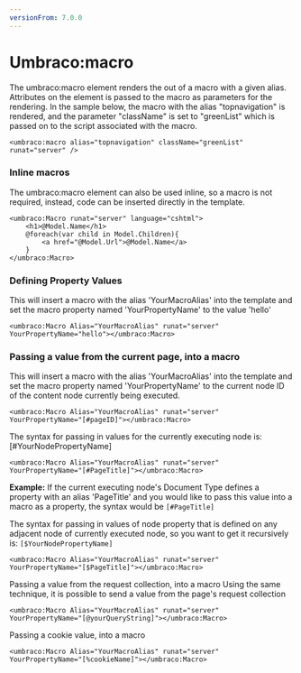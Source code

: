 ```yaml
---
versionFrom: 7.0.0
---
```


# Umbraco:macro

The umbraco:macro element renders the out of a macro with a given alias. Attributes on the element is passed to the macro as parameters for the rendering.  In the sample below, the macro with the alias "topnavigation" is rendered, and the parameter "className" is set to "greenList" which is passed on to the script associated with the macro.

	<umbraco:macro alias="topnavigation" className="greenList" runat="server" />

### Inline macros

The umbraco:macro element can also be used inline, so a macro is not required, instead, code can be inserted directly in the template.

	<umbraco:Macro runat="server" language="cshtml">
		<h1>@Model.Name</h1>
		@foreach(var child in Model.Children){
			<a href="@Model.Url">@Model.Name</a>
		}
	</umbraco:Macro>
	
### Defining Property Values
This will insert a macro with the alias 'YourMacroAlias' into the template and set the macro property named 'YourPropertyName' to the value 'hello'

	<umbraco:Macro Alias="YourMacroAlias" runat="server" YourPropertyName="hello"></umbraco:Macro>

### Passing a value from the current page, into a macro
This will insert a macro with the alias 'YourMacroAlias' into the template and set the macro property named 'YourPropertyName' to the current node ID of the content node currently being executed.

	<umbraco:Macro Alias="YourMacroAlias" runat="server" YourPropertyName="[#pageID]"></umbraco:Macro>

The syntax for passing in values for the currently executing node is: [#YourNodePropertyName]

	<umbraco:Macro Alias="YourMacroAlias" runat="server" YourPropertyName="[#PageTitle]"></umbraco:Macro>

**Example:** If the current executing node's Document Type defines a property with an alias 'PageTitle' and you would like to pass this value into a macro as a property, the syntax would be `[#PageTitle]`

The syntax for passing in values of node property that is defined on any adjacent node of currently executed node, so you want to get it recursively is: `[$YourNodePropertyName]`

	<umbraco:Macro Alias="YourMacroAlias" runat="server" YourPropertyName="[$PageTitle]"></umbraco:Macro>
	
Passing a value from the request collection, into a macro
Using the same technique, it is possible to send a value from the page's request collection

	<umbraco:Macro Alias="YourMacroAlias" runat="server" YourPropertyName="[@yourQueryString]"></umbraco:Macro>

Passing a cookie value, into a macro

	<umbraco:Macro Alias="YourMacroAlias" runat="server" YourPropertyName="[%cookieName]"></umbraco:Macro>